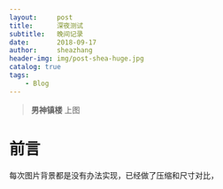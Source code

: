 ```yaml
---
layout:     post
title:      深夜测试
subtitle:   晚间记录
date:       2018-09-17
author:     sheazhang
header-img: img/post-shea-huge.jpg
catalog: true
tags:
    - Blog
---
```


>**男神镇楼**
>上图

# 前言
每次图片背景都是没有办法实现，已经做了压缩和尺寸对比，
